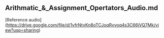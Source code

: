 ## Arithmatic_&_Assignment_Opertators_Audio.md

[Reference audio] (https://drive.google.com/file/d/1vfrNtvKn8oTCJoqRvvoq4s3C66jVQ7Mk/view?usp=sharing)